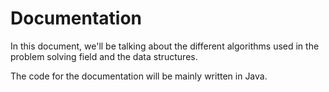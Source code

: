 # Documentation

In this document, we'll be talking about the different algorithms used in the problem solving field and the data structures.

The code for the documentation will be mainly written in Java.
